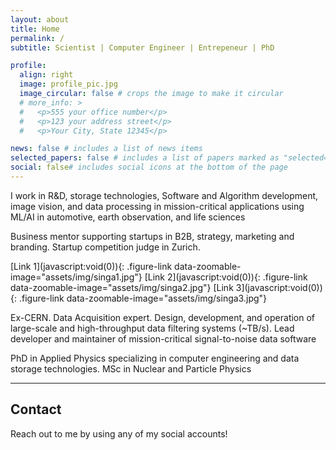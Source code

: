 ```yaml
---
layout: about
title: Home
permalink: /
subtitle: Scientist | Computer Engineer | Entrepeneur | PhD

profile:
  align: right
  image: profile_pic.jpg
  image_circular: false # crops the image to make it circular
  # more_info: >
  #   <p>555 your office number</p>
  #   <p>123 your address street</p>
  #   <p>Your City, State 12345</p>

news: false # includes a list of news items
selected_papers: false # includes a list of papers marked as "selected={true}"
social: false# includes social icons at the bottom of the page
---
```


<p><span class="fa fa-code about-icon"></span> I work in R&D, storage technologies, Software and Algorithm development, image vision, and data processing in mission-critical applications using ML/AI in automotive, earth observation, and life sciences </p>

<p><span class="fa fa-line-chart about-icon"></span> Business mentor supporting startups in B2B, strategy, marketing and branding. Startup competition judge in Zurich. </p> [Link 1](javascript:void(0)){: .figure-link data-zoomable-image="assets/img/singa1.jpg"} [Link 2](javascript:void(0)){: .figure-link data-zoomable-image="assets/img/singa2.jpg"} [Link 3](javascript:void(0)){: .figure-link data-zoomable-image="assets/img/singa3.jpg"} 

<p><span class="fa fa-rocket about-icon"></span> Ex-CERN. Data Acquisition expert. Design, development, and operation of large-scale and high-throughput data filtering systems (~TB/s). Lead developer and maintainer of mission-critical signal-to-noise data software </p>

<p><span class="fa fa-university about-icon"></span> PhD in Applied Physics specializing in computer engineering and data storage technologies. MSc in Nuclear and Particle Physics </p>


---
## Contact
Reach out to me by using any of my social accounts!

<!-- <p align="left">
  <a href="https://twitter.com/Adam_AbedAbud"><img src="https://img.shields.io/badge/Twitter-28a9e2?style=flat&logo=twitter&logoColor=white"/></a>
  <a href="https://mastodon.social/@adam_abedabud"><img src="https://img.shields.io/badge/mastodon-28a9e2?style=flat&logo=mastodon&logoColor=white"/></a>
  <a href="https://www.linkedin.com/in/adam-abed-abud-07b237118/"><img src="https://img.shields.io/badge/LinkedIn-2867b2?style=flat&logo=linkedin&logoColor=white"/></a>
  <a href="https://www.instagram.com/adam_abedabud/"><img src="https://img.shields.io/badge/Instagram-dd2a7b?style=flat&logo=instagram&logoColor=white"/></a>
</p>
 -->


<!-- Calendly inline widget begin -->
<!--
<div class="calendly-inline-widget" data-url="https://calendly.com/aaadam94" style="min-width:320px;height:700px;"></div>
<script type="text/javascript" src="https://assets.calendly.com/assets/external/widget.js" async></script>
-->
<!-- Calendly inline widget end -->


<!--

---
## News

<p align="center">
<a class="twitter-timeline" data-width="700" data-height="700" data-theme="light" href="https://x.com/Adam_AbedAbud?ref_src=twsrc%5Etfw">Tweets by Adam_AbedAbud</a> <script async src="https://platform.twitter.com/widgets.js" charset="utf-8"></script> 
</p>


-->

